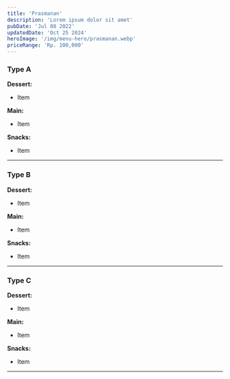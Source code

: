 ```yaml
---
title: 'Prasmanan'
description: 'Lorem ipsum dolor sit amet'
pubDate: 'Jul 08 2022'
updatedDate: 'Oct 25 2024'
heroImage: '/img/menu-hero/prasmanan.webp'
priceRange: 'Rp. 100,000'
---
```


### Type A

**Dessert:**

- Item

**Main:**

- Item

**Snacks:**

- Item

---

### Type B

**Dessert:**

- Item

**Main:**

- Item

**Snacks:**

- Item

---

### Type C

**Dessert:**

- Item

**Main:**

- Item

**Snacks:**

- Item

---
